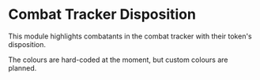 # Combat Tracker Disposition

This module highlights combatants in the combat tracker with their token's disposition. 

The colours are hard-coded at the moment, but custom colours are planned.